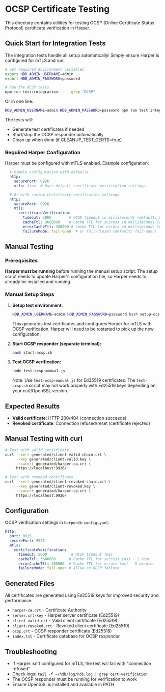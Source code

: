 # OCSP Certificate Testing

This directory contains utilities for testing OCSP (Online Certificate Status Protocol) certificate verification in Harper.

## Quick Start for Integration Tests

The integration tests handle all setup automatically! Simply ensure Harper is configured for mTLS and run:

```bash
# Set required environment variables
export HDB_ADMIN_USERNAME=admin
export HDB_ADMIN_PASSWORD=password

# Run the OCSP tests
npm run test:integration -- --grep "OCSP"
```

Or in one line:
```bash
HDB_ADMIN_USERNAME=admin HDB_ADMIN_PASSWORD=password npm run test:integration -- --grep "OCSP"
```

The tests will:

- Generate test certificates if needed
- Start/stop the OCSP responder automatically
- Clean up when done (if CLEANUP_TEST_CERTS=true)

### Required Harper Configuration

Harper must be configured with mTLS enabled. Example configuration:

```yaml
  # Simple configuration with defaults
  http:
    securePort: 9926
    mtls: true  # Uses default certificate verification settings

  # Or with custom certificate verification settings
  http:
    securePort: 9926
    mtls:
      certificateVerification:
        timeout: 5000        # OCSP timeout in milliseconds (default: 5000)
        cacheTtl: 3600000    # Cache TTL for success in milliseconds (default: 1 hour)
        errorCacheTtl: 300000 # Cache TTL for errors in milliseconds (default: 5 minutes)
        failureMode: fail-open  # or fail-closed (default: fail-open)
```

## Manual Testing

### Prerequisites

**Harper must be running** before running the manual setup script. The setup script needs to update Harper's configuration file, so Harper needs to already be installed and running.

### Manual Setup Steps

1. **Setup test environment:**

   ```bash
   HDB_ADMIN_USERNAME=admin HDB_ADMIN_PASSWORD=password bash setup-ocsp-test.sh
   ```

   This generates test certificates and configures Harper for mTLS with OCSP verification. Harper will need to be restarted to pick up the new configuration.

2. **Start OCSP responder (separate terminal):**

   ```bash
   bash start-ocsp.sh
   ```

3. **Test OCSP verification:**

   ```bash
   node test-ocsp-manual.js
   ```

   Note: Use `test-ocsp-manual.js` for Ed25519 certificates. The `test-ocsp.sh` script may not work properly with Ed25519 keys depending on your curl/OpenSSL version.

## Expected Results

- **Valid certificate**: HTTP 200/404 (connection succeeds)
- **Revoked certificate**: Connection refused/reset (certificate rejected)

## Manual Testing with curl

```bash
# Test with valid certificate
curl --cert generated/client-valid-chain.crt \
     --key generated/client-valid.key \
     --cacert generated/harper-ca.crt \
     https://localhost:9926/

# Test with revoked certificate  
curl --cert generated/client-revoked-chain.crt \
     --key generated/client-revoked.key \
     --cacert generated/harper-ca.crt \
     https://localhost:9926/
```

## Configuration

OCSP verification settings in `harperdb-config.yaml`:

```yaml
http:
  port: 9925
  securePort: 9926
  mtls:
    certificateVerification:
      timeout: 5000           # OCSP timeout (ms)
      cacheTtl: 3600000      # Cache TTL for success (ms) - 1 hour
      errorCacheTtl: 300000  # Cache TTL for errors (ms) - 5 minutes
      failureMode: fail-open # Allow on OCSP failure
```

## Generated Files

All certificates are generated using Ed25519 keys for improved security and performance.

- `harper-ca.crt` - Certificate Authority
- `server.crt/key` - Harper server certificate (Ed25519)
- `client-valid.crt` - Valid client certificate (Ed25519)
- `client-revoked.crt` - Revoked client certificate (Ed25519)
- `ocsp.crt` - OCSP responder certificate (Ed25519)
- `index.txt` - Certificate database for OCSP responder

## Troubleshooting

- If Harper isn't configured for mTLS, the test will fail with "connection refused"
- Check logs: `tail -f ~/hdb/log/hdb.log | grep cert-verification`
- The OCSP responder must be running for verification to work
- Ensure OpenSSL is installed and available in PATH
